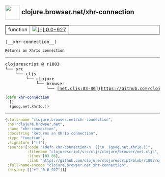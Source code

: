 ## <img width="48px" valign="middle" src="http://i.imgur.com/Hi20huC.png"> clojure.browser.net/xhr-connection

 <table border="1">
<tr>
<td>function</td>
<td><a href="https://github.com/cljsinfo/api-refs/tree/0.0-927"><img valign="middle" alt="[+] 0.0-927" src="https://img.shields.io/badge/+-0.0--927-lightgrey.svg"></a> </td>
</tr>
</table>

 <samp>
(__xhr-connection__)<br>
</samp>

```
Returns an XhrIo connection
```

---

 <pre>
clojurescript @ r1803
└── src
    └── cljs
        └── clojure
            └── browser
                └── <ins>[net.cljs:83-86](https://github.com/clojure/clojurescript/blob/r1803/src/cljs/clojure/browser/net.cljs#L83-L86)</ins>
</pre>

```clj
(defn xhr-connection
  []
  (goog.net.XhrIo.))
```


---

```clj
{:full-name "clojure.browser.net/xhr-connection",
 :ns "clojure.browser.net",
 :name "xhr-connection",
 :docstring "Returns an XhrIo connection",
 :type "function",
 :signature ["[]"],
 :source {:code "(defn xhr-connection\n  []\n  (goog.net.XhrIo.))",
          :filename "clojurescript/src/cljs/clojure/browser/net.cljs",
          :lines [83 86],
          :link "https://github.com/clojure/clojurescript/blob/r1803/src/cljs/clojure/browser/net.cljs#L83-L86"},
 :full-name-encode "clojure.browser.net_xhr-connection",
 :history [["+" "0.0-927"]]}

```
